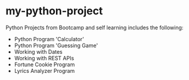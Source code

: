 # my-python-project
Python Projects from Bootcamp and self learning
includes the following:
- Python Program 'Calculator'
- Python Program 'Guessing Game'
- Working with Dates
- Working with REST APIs
- Fortune Cookie Program
- Lyrics Analyzer Program
